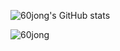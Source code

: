 ![60jong's GitHub stats](https://github-readme-stats.vercel.app/api?username=60jong&show_icon=true&theme=kacho_ga)


![60jong](https://www.koreanair.com/content/dam/koreanair/ko/mainevent/202301/domesticflight/img/dom-cashandmiles-banner-640X320.png](https://todoarybucket.s3.ap-northeast-2.amazonaws.com/todoary/users/info/4/profile-img/c3e6932d-999c-4336-96a9-b6d6af406f78))
<!--
**60jong/60jong** is a ✨ _special_ ✨ repository because its `README.md` (this file) appears on your GitHub profile.

Here are some ideas to get you started:

- 🔭 I’m currently working on ...
- 🌱 I’m currently learning ...
- 👯 I’m looking to collaborate on ...
- 🤔 I’m looking for help with ...
- 💬 Ask me about ...
- 📫 How to reach me: ...
- 😄 Pronouns: ...
- ⚡ Fun fact: ...
-->
